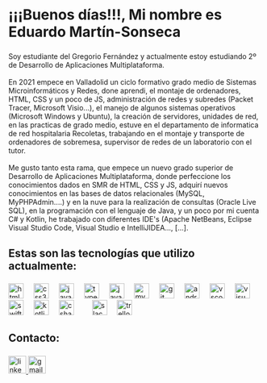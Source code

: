 <h1 align="left">¡¡¡Buenos días!!!, Mi nombre es Eduardo Martín-Sonseca</h1>

###

<p align="left">Soy estudiante del Gregorio Fernández y actualmente estoy estudiando 2º de Desarrollo de Aplicaciones Multiplataforma.<br><br>En 2021 empece en Valladolid un ciclo formativo grado medio de Sistemas Microinformáticos y Redes, done aprendi, el montaje de ordenadores, HTML, CSS y un poco de JS, administración de redes y subredes (Packet Tracer, Microsoft Visio...), el manejo de algunos sistemas operativos (Microsoft Windows y Ubuntu), la creación de servidores, unidades de red, en las practicas de grado medio, estuve en el departamento de informatica de red hospitalaria Recoletas, trabajando en el montaje y transporte de ordenadores de sobremesa, supervisor de redes de un laboratorio con el tutor.<br><br>Me gusto tanto esta rama, que empece un nuevo grado superior de Desarrollo de Aplicaciones Multiplataforma, donde perfeccione los conocimientos dados en SMR de HTML, CSS y JS, adquirí nuevos conocimientos en las bases de datos relacionales (MySQL, MyPHPAdmin....) y en la nuve para la realización de consultas (Oracle Live SQL), en la programación con el lenguaje de Java, y un poco por mi cuenta C# y Kotlin, he trabajado con diferentes IDE's (Apache NetBeans, Eclipse Visual Studio Code, Visual Studio e IntelliJIDEA..., [...].</p>

###

<h2 align="left">Estas son las tecnologías que utilizo actualmente:</h2>

###

<div align="left">
  <img src="https://cdn.jsdelivr.net/gh/devicons/devicon/icons/html5/html5-original.svg" height="30" alt="html5 logo"  />
  <img width="12" />
  <img src="https://cdn.jsdelivr.net/gh/devicons/devicon/icons/css3/css3-original.svg" height="30" alt="css3 logo"  />
  <img width="12" />
  <img src="https://cdn.jsdelivr.net/gh/devicons/devicon/icons/javascript/javascript-original.svg" height="30" alt="javascript logo"  />
  <img width="12" />
  <img src="https://cdn.jsdelivr.net/gh/devicons/devicon/icons/typescript/typescript-original.svg" height="30" alt="typescript logo"  />
  <img width="12" />
  <img src="https://cdn.jsdelivr.net/gh/devicons/devicon/icons/java/java-original.svg" height="30" alt="java logo"  />
  <img width="12" />
  <img src="https://cdn.jsdelivr.net/gh/devicons/devicon/icons/mysql/mysql-original.svg" height="30" alt="mysql logo"  />
  <img width="12" />
  <img src="https://cdn.jsdelivr.net/gh/devicons/devicon/icons/git/git-original.svg" height="30" alt="git logo"  />
  <img width="12" />
  <img src="https://cdn.jsdelivr.net/gh/devicons/devicon/icons/androidstudio/androidstudio-original.svg" height="30" alt="androidstudio logo"  />
  <img width="12" />
  <img src="https://cdn.jsdelivr.net/gh/devicons/devicon/icons/vscode/vscode-original.svg" height="30" alt="vscode logo"  />
  <img width="12" />
  <img src="https://cdn.jsdelivr.net/gh/devicons/devicon/icons/visualstudio/visualstudio-plain.svg" height="30" alt="visualstudio logo"  />
  <img width="12" />
  <img src="https://cdn.jsdelivr.net/gh/devicons/devicon/icons/swift/swift-original.svg" height="30" alt="swift logo"  />
  <img width="12" />
  <img src="https://cdn.jsdelivr.net/gh/devicons/devicon/icons/kotlin/kotlin-original.svg" height="30" alt="kotlin logo"  />
  <img width="12" />
  <img src="https://cdn.jsdelivr.net/gh/devicons/devicon/icons/csharp/csharp-original.svg" height="30" alt="csharp logo"  />
  <img width="12" />
  <img width="12" />
  <img src="https://cdn.jsdelivr.net/gh/devicons/devicon/icons/slack/slack-original.svg" height="30" alt="slack logo"  />
  <img width="12" />
  <img src="https://cdn.jsdelivr.net/gh/devicons/devicon/icons/trello/trello-plain.svg" height="30" alt="trello logo"  />
</div>

###

<h2 align="left">Contacto:</h2>

###
  <a href="https://www.linkedin.com/in/eduardo-mart%C3%ADn-sonseca-b337281ab/" target="_blank">
    <img src="https://img.shields.io/static/v1?message=LinkedIn&logo=linkedin&label=&color=0077B5&logoColor=white&labelColor=&style=for-the-badge" height="35" alt="linkedin logo"/>

   <a href="mailto:martinsonsecaeduardo@gmail.com/" target="_blank">
    <img src="https://img.shields.io/static/v1?message=Gmail&logo=gmail&label=&color=D14836&logoColor=white&labelColor=&style=for-the-badge" height="35" alt="gmail logo"/>

    
